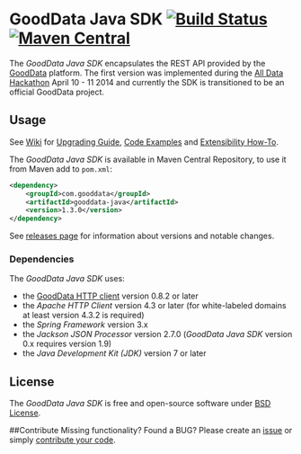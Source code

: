 # GoodData Java SDK [![Build Status](https://travis-ci.org/martiner/gooddata-java.png?branch=master)](https://travis-ci.org/martiner/gooddata-java) [![Maven Central](https://maven-badges.herokuapp.com/maven-central/com.gooddata/gooddata-java/badge.svg)](https://maven-badges.herokuapp.com/maven-central/com.gooddata/gooddata-java)

The *GoodData Java SDK* encapsulates the REST API provided by the [GoodData](http://www.gooddata.com) platform.
The first version was implemented during the [All Data Hackathon](http://hackathon.gooddata.com) April 10 - 11 2014
and currently the SDK is transitioned to be an official GoodData project.

## Usage

See [Wiki](https://github.com/martiner/gooddata-java/wiki) for
[Upgrading Guide](https://github.com/martiner/gooddata-java/wiki/Upgrading-GoodData-Java-SDK),
[Code Examples](https://github.com/martiner/gooddata-java/wiki/Code-Examples)
and [Extensibility How-To](https://github.com/martiner/gooddata-java/wiki/Extending-GoodData-Java-SDK).

The *GoodData Java SDK* is available in Maven Central Repository, to use it from Maven add to `pom.xml`:

```xml
<dependency>
    <groupId>com.gooddata</groupId>
    <artifactId>gooddata-java</artifactId>
    <version>1.3.0</version>
</dependency>
```

See [releases page](https://github.com/martiner/gooddata-java/releases) for information about versions and notable changes.

### Dependencies

The *GoodData Java SDK* uses:
* the [GoodData HTTP client](https://github.com/gooddata/gooddata-http-client) version 0.8.2 or later
* the *Apache HTTP Client* version 4.3 or later (for white-labeled domains at least version 4.3.2 is required)
* the *Spring Framework* version 3.x
* the *Jackson JSON Processor* version 2.7.0 (*GoodData Java SDK* version 0.x requires version 1.9)
* the *Java Development Kit (JDK)* version 7 or later

## License
The *GoodData Java SDK* is free and open-source software under [BSD License](LICENSE.txt).

##Contribute
Missing functionality? Found a BUG? Please create an [issue](https://github.com/martiner/gooddata-java/issues)
or simply [contribute your code](CONTRIBUTING.md).
